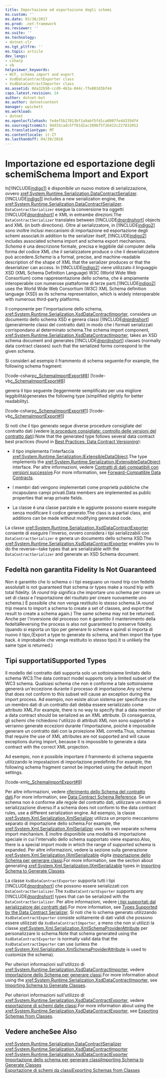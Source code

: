 ```yaml
---
title: Importazione ed esportazione degli schemi
ms.custom: ''
ms.date: 03/30/2017
ms.prod: .net-framework
ms.reviewer: ''
ms.suite: ''
ms.technology:
- dotnet-clr
ms.tgt_pltfrm: ''
ms.topic: article
dev_langs:
- csharp
- vb
helpviewer_keywords:
- WCF, schema import and export
- XsdDataContractExporter class
- XsdDataContractImporter class
ms.assetid: 0da32b50-ccd9-463a-844c-7fe803d3bf44
caps.latest.revision: 14
author: dotnet-bot
ms.author: dotnetcontent
manager: wpickett
ms.workload:
- dotnet
ms.openlocfilehash: fe4ef5b17013bf1a9abf5fd1ca0807fe4d335df4
ms.sourcegitcommit: 94d33cadc5ff81d2ac389bf5f26422c227832052
ms.translationtype: MT
ms.contentlocale: it-IT
ms.lasthandoff: 04/30/2018
---
```

# <a name="schema-import-and-export"></a><span data-ttu-id="eee96-102">Importazione ed esportazione degli schemi</span><span class="sxs-lookup"><span data-stu-id="eee96-102">Schema Import and Export</span></span>
<span data-ttu-id="eee96-103">In[!INCLUDE[indigo1](../../../../includes/indigo1-md.md)] è disponibile un nuovo motore di serializzazione, ovvero <xref:System.Runtime.Serialization.DataContractSerializer>.</span><span class="sxs-lookup"><span data-stu-id="eee96-103">[!INCLUDE[indigo1](../../../../includes/indigo1-md.md)] includes a new serialization engine, the <xref:System.Runtime.Serialization.DataContractSerializer>.</span></span> <span data-ttu-id="eee96-104">`DataContractSerializer` esegue la conversione tra oggetti [!INCLUDE[dnprdnshort](../../../../includes/dnprdnshort-md.md)] e XML in entrambe direzioni.</span><span class="sxs-lookup"><span data-stu-id="eee96-104">The `DataContractSerializer` translates between [!INCLUDE[dnprdnshort](../../../../includes/dnprdnshort-md.md)] objects and XML (in both directions).</span></span> <span data-ttu-id="eee96-105">Oltre al serializzatore, in [!INCLUDE[indigo2](../../../../includes/indigo2-md.md)] sono inoltre inclusi meccanismi di importazione ed esportazione degli schemi associati.</span><span class="sxs-lookup"><span data-stu-id="eee96-105">In addition to the serializer itself, [!INCLUDE[indigo2](../../../../includes/indigo2-md.md)] includes associated schema import and schema export mechanisms.</span></span> <span data-ttu-id="eee96-106">*Schema* è una descrizione formale, precisa e leggibile dal computer della forma del codice XML che il serializzatore produce o che il deserializzatore può accedere.</span><span class="sxs-lookup"><span data-stu-id="eee96-106">*Schema* is a formal, precise, and machine-readable description of the shape of XML that the serializer produces or that the deserializer can access.</span></span> <span data-ttu-id="eee96-107">In [!INCLUDE[indigo2](../../../../includes/indigo2-md.md)] viene utilizzato il linguaggio XSD (XML Schema Definition Language) W3C (World Wide Web Consortium) come rappresentazione dello schema, che è ampiamente interoperabile con numerose piattaforme di terze parti.</span><span class="sxs-lookup"><span data-stu-id="eee96-107">[!INCLUDE[indigo2](../../../../includes/indigo2-md.md)] uses the World Wide Web Consortium (W3C) XML Schema definition language (XSD) as its schema representation, which is widely interoperable with numerous third-party platforms.</span></span>  
  
 <span data-ttu-id="eee96-108">Il componente per l'importazione dello schema, <xref:System.Runtime.Serialization.XsdDataContractImporter>, considera un documento dello schema XSD e genera classi [!INCLUDE[dnprdnshort](../../../../includes/dnprdnshort-md.md)] (generalmente classi del contratto dati) in modo che i formati serializzati corrispondano al determinato schema.</span><span class="sxs-lookup"><span data-stu-id="eee96-108">The schema import component, <xref:System.Runtime.Serialization.XsdDataContractImporter>, takes an XSD schema document and generates [!INCLUDE[dnprdnshort](../../../../includes/dnprdnshort-md.md)] classes (normally data contract classes) such that the serialized forms correspond to the given schema.</span></span>  
  
 <span data-ttu-id="eee96-109">Si consideri ad esempio il frammento di schema seguente:</span><span class="sxs-lookup"><span data-stu-id="eee96-109">For example, the following schema fragment:</span></span>  
  
 [!code-csharp[c_SchemaImportExport#8](../../../../samples/snippets/csharp/VS_Snippets_CFX/c_schemaimportexport/cs/source.cs#8)]
 [!code-vb[c_SchemaImportExport#8](../../../../samples/snippets/visualbasic/VS_Snippets_CFX/c_schemaimportexport/vb/source.vb#8)]  
  
 <span data-ttu-id="eee96-110">genera il tipo seguente (leggermente semplificato per una migliore leggibilità)</span><span class="sxs-lookup"><span data-stu-id="eee96-110">generates the following type (simplified slightly for better readability).</span></span>  
  
 [!code-csharp[c_SchemaImportExport#1](../../../../samples/snippets/csharp/VS_Snippets_CFX/c_schemaimportexport/cs/source.cs#1)]
 [!code-vb[c_SchemaImportExport#1](../../../../samples/snippets/visualbasic/VS_Snippets_CFX/c_schemaimportexport/vb/source.vb#1)]  
  
 <span data-ttu-id="eee96-111">Si noti che il tipo generato segue diverse procedure consigliate del contratto dati (vedere [le procedure consigliate: controllo delle versioni del contratto dati](../../../../docs/framework/wcf/best-practices-data-contract-versioning.md)):</span><span class="sxs-lookup"><span data-stu-id="eee96-111">Note that the generated type follows several data contract best practices (found in [Best Practices: Data Contract Versioning](../../../../docs/framework/wcf/best-practices-data-contract-versioning.md)):</span></span>  
  
-   <span data-ttu-id="eee96-112">Il tipo implementa l'interfaccia <xref:System.Runtime.Serialization.IExtensibleDataObject>.</span><span class="sxs-lookup"><span data-stu-id="eee96-112">The type implements the <xref:System.Runtime.Serialization.IExtensibleDataObject> interface.</span></span> <span data-ttu-id="eee96-113">Per altre informazioni, vedere [Contratti di dati compatibili con versioni successive](../../../../docs/framework/wcf/feature-details/forward-compatible-data-contracts.md).</span><span class="sxs-lookup"><span data-stu-id="eee96-113">For more information, see [Forward-Compatible Data Contracts](../../../../docs/framework/wcf/feature-details/forward-compatible-data-contracts.md).</span></span>  
  
-   <span data-ttu-id="eee96-114">I membri dati vengono implementati come proprietà pubbliche che incapsulano campi privati.</span><span class="sxs-lookup"><span data-stu-id="eee96-114">Data members are implemented as public properties that wrap private fields.</span></span>  
  
-   <span data-ttu-id="eee96-115">La classe è una classe parziale e le aggiunte possono essere eseguite senza modificare il codice generato.</span><span class="sxs-lookup"><span data-stu-id="eee96-115">The class is a partial class, and additions can be made without modifying generated code.</span></span>  
  
 <span data-ttu-id="eee96-116">La classe <xref:System.Runtime.Serialization.XsdDataContractExporter> consente di eseguire l'inverso, ovvero considera i tipi serializzabili con `DataContractSerializer` e genera un documento dello schema XSD.</span><span class="sxs-lookup"><span data-stu-id="eee96-116">The <xref:System.Runtime.Serialization.XsdDataContractExporter> enables you to do the reverse—take types that are serializable with the `DataContractSerializer` and generate an XSD Schema document.</span></span>  
  
## <a name="fidelity-is-not-guaranteed"></a><span data-ttu-id="eee96-117">Fedeltà non garantita </span><span class="sxs-lookup"><span data-stu-id="eee96-117">Fidelity Is Not Guaranteed</span></span>  
 <span data-ttu-id="eee96-118">Non è garantito che lo schema o i tipi eseguano un round trip con fedeltà assoluta</span><span class="sxs-lookup"><span data-stu-id="eee96-118">It is not guaranteed that schema or types make a round trip with total fidelity.</span></span> <span data-ttu-id="eee96-119">(A *round trip* significa che importare uno schema per creare un set di classi e l'esportazione del risultato per creare nuovamente uno schema.) È possibile che non venga restituito lo stesso schema.</span><span class="sxs-lookup"><span data-stu-id="eee96-119">(A *round trip* means to import a schema to create a set of classes, and export the result to create a schema again.) The same schema may not be returned.</span></span> <span data-ttu-id="eee96-120">Anche per l'inversione del processo non è garantito il mantenimento della fedeltà</span><span class="sxs-lookup"><span data-stu-id="eee96-120">Reversing the process is also not guaranteed to preserve fidelity.</span></span> <span data-ttu-id="eee96-121">(quando si esporta un tipo per generare lo schema e quindi si importa di nuovo il tipo,</span><span class="sxs-lookup"><span data-stu-id="eee96-121">(Export a type to generate its schema, and then import the type back.</span></span> <span data-ttu-id="eee96-122">è improbabile che venga restituito lo stesso tipo).</span><span class="sxs-lookup"><span data-stu-id="eee96-122">It is unlikely the same type is returned.)</span></span>  
  
## <a name="supported-types"></a><span data-ttu-id="eee96-123">Tipi supportati</span><span class="sxs-lookup"><span data-stu-id="eee96-123">Supported Types</span></span>  
 <span data-ttu-id="eee96-124">Il modello del contratto dati supporta solo un sottoinsieme limitato dello schema WC3.</span><span class="sxs-lookup"><span data-stu-id="eee96-124">The data contract model supports only a limited subset of the WC3 schema.</span></span> <span data-ttu-id="eee96-125">Qualsiasi schema che non è conforme a tale sottoinsieme genererà un'eccezione durante il processo di importazione.</span><span class="sxs-lookup"><span data-stu-id="eee96-125">Any schema that does not conform to this subset will cause an exception during the import process.</span></span> <span data-ttu-id="eee96-126">Ad esempio, non esiste alcun sistema per specificare che un membro dati di un contratto dati debba essere serializzato come attributo XML.</span><span class="sxs-lookup"><span data-stu-id="eee96-126">For example, there is no way to specify that a data member of a data contract should be serialized as an XML attribute.</span></span> <span data-ttu-id="eee96-127">Di conseguenza, gli schemi che richiedono l'utilizzo di attributi XML non sono supportati e verranno generate eccezioni durante l'importazione, poiché è impossibile generare un contratto dati con la proiezione XML corretta.</span><span class="sxs-lookup"><span data-stu-id="eee96-127">Thus, schemas that require the use of XML attributes are not supported and will cause exceptions during import, because it is impossible to generate a data contract with the correct XML projection.</span></span>  
  
 <span data-ttu-id="eee96-128">Ad esempio, non è possibile importare il frammento di schema seguente utilizzando le impostazioni di importazione predefinite.</span><span class="sxs-lookup"><span data-stu-id="eee96-128">For example, the following schema fragment cannot be imported using the default import settings.</span></span>  
  
 [!code-xml[c_SchemaImportExport#9](../../../../samples/snippets/csharp/VS_Snippets_CFX/c_schemaimportexport/common/source.config#9)]  
  
 <span data-ttu-id="eee96-129">Per altre informazioni, vedere [riferimento dello Schema del contratto dati](../../../../docs/framework/wcf/feature-details/data-contract-schema-reference.md).</span><span class="sxs-lookup"><span data-stu-id="eee96-129">For more information, see [Data Contract Schema Reference](../../../../docs/framework/wcf/feature-details/data-contract-schema-reference.md).</span></span> <span data-ttu-id="eee96-130">Se un schema non è conforme alle regole del contratto dati, utilizzare un motore di serializzazione diverso.</span><span class="sxs-lookup"><span data-stu-id="eee96-130">If a schema does not conform to the data contract rules, use a different serialization engine.</span></span> <span data-ttu-id="eee96-131">Ad esempio, la classe <xref:System.Xml.Serialization.XmlSerializer> utilizza un proprio meccanismo separato di importazione dello schema.</span><span class="sxs-lookup"><span data-stu-id="eee96-131">For example, the <xref:System.Xml.Serialization.XmlSerializer> uses its own separate schema import mechanism.</span></span> <span data-ttu-id="eee96-132">È inoltre disponibile una modalità di importazione speciale in cui l'intervallo dello schema supportato viene espanso.</span><span class="sxs-lookup"><span data-stu-id="eee96-132">Also, there is a special import mode in which the range of supported schema is expanded.</span></span> <span data-ttu-id="eee96-133">Per altre informazioni, vedere la sezione sulla generazione <xref:System.Xml.Serialization.IXmlSerializable> digita [importazione dello Schema per generare classi](../../../../docs/framework/wcf/feature-details/importing-schema-to-generate-classes.md).</span><span class="sxs-lookup"><span data-stu-id="eee96-133">For more information, see the section about generating <xref:System.Xml.Serialization.IXmlSerializable> types in [Importing Schema to Generate Classes](../../../../docs/framework/wcf/feature-details/importing-schema-to-generate-classes.md).</span></span>  
  
 <span data-ttu-id="eee96-134">La classe `XsdDataContractExporter` supporta tutti i tipi [!INCLUDE[dnprdnshort](../../../../includes/dnprdnshort-md.md)] che possono essere serializzati con `DataContractSerializer`.</span><span class="sxs-lookup"><span data-stu-id="eee96-134">The `XsdDataContractExporter` supports any [!INCLUDE[dnprdnshort](../../../../includes/dnprdnshort-md.md)] types that can be serialized with the `DataContractSerializer`.</span></span> <span data-ttu-id="eee96-135">Per altre informazioni, vedere [i tipi supportati dal serializzatore dei contratti dati](../../../../docs/framework/wcf/feature-details/types-supported-by-the-data-contract-serializer.md).</span><span class="sxs-lookup"><span data-stu-id="eee96-135">For more information, see [Types Supported by the Data Contract Serializer](../../../../docs/framework/wcf/feature-details/types-supported-by-the-data-contract-serializer.md).</span></span> <span data-ttu-id="eee96-136">Si noti che lo schema generato utilizzando `XsdDataContractExporter` consiste solitamente di dati validi che possono essere utilizzati da `XsdDataContractImporter`, a meno che non si utilizzi la classe <xref:System.Xml.Serialization.XmlSchemaProviderAttribute> per personalizzare lo schema.</span><span class="sxs-lookup"><span data-stu-id="eee96-136">Note that schema generated using the `XsdDataContractExporter` is normally valid data that the `XsdDataContractImporter` can use (unless the <xref:System.Xml.Serialization.XmlSchemaProviderAttribute> is used to customize the schema).</span></span>  
  
 <span data-ttu-id="eee96-137">Per ulteriori informazioni sull'utilizzo di <xref:System.Runtime.Serialization.XsdDataContractImporter>, vedere [importazione dello Schema per generare classi](../../../../docs/framework/wcf/feature-details/importing-schema-to-generate-classes.md).</span><span class="sxs-lookup"><span data-stu-id="eee96-137">For more information about using the <xref:System.Runtime.Serialization.XsdDataContractImporter>, see [Importing Schema to Generate Classes](../../../../docs/framework/wcf/feature-details/importing-schema-to-generate-classes.md).</span></span>  
  
 <span data-ttu-id="eee96-138">Per ulteriori informazioni sull'utilizzo di <xref:System.Runtime.Serialization.XsdDataContractExporter>, vedere [esportazione di schemi dalle classi](../../../../docs/framework/wcf/feature-details/exporting-schemas-from-classes.md).</span><span class="sxs-lookup"><span data-stu-id="eee96-138">For more information about using the <xref:System.Runtime.Serialization.XsdDataContractExporter>, see [Exporting Schemas from Classes](../../../../docs/framework/wcf/feature-details/exporting-schemas-from-classes.md).</span></span>  
  
## <a name="see-also"></a><span data-ttu-id="eee96-139">Vedere anche</span><span class="sxs-lookup"><span data-stu-id="eee96-139">See Also</span></span>  
 <xref:System.Runtime.Serialization.DataContractSerializer>  
 <xref:System.Runtime.Serialization.XsdDataContractImporter>  
 <xref:System.Runtime.Serialization.XsdDataContractExporter>  
 [<span data-ttu-id="eee96-140">Importazione dello schema per generare classi</span><span class="sxs-lookup"><span data-stu-id="eee96-140">Importing Schema to Generate Classes</span></span>](../../../../docs/framework/wcf/feature-details/importing-schema-to-generate-classes.md)  
 [<span data-ttu-id="eee96-141">Esportazione di schemi da classi</span><span class="sxs-lookup"><span data-stu-id="eee96-141">Exporting Schemas from Classes</span></span>](../../../../docs/framework/wcf/feature-details/exporting-schemas-from-classes.md)
